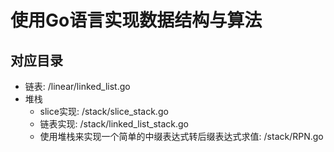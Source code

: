 # 使用Go语言实现数据结构与算法

## 对应目录

* 链表: /linear/linked_list.go
* 堆栈
  * slice实现: /stack/slice_stack.go
  * 链表实现: /stack/linked_list_stack.go
  * 使用堆栈来实现一个简单的中缀表达式转后缀表达式求值: /stack/RPN.go

